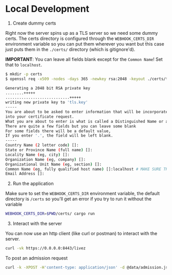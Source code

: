 # Local Development

1. Create dummy certs

Right now the server spins up as a TLS server so we need some dummy certs. The
certs directory is configured through the `WEBHOOK_CERTS_DIR` environment
variable so you can put them wherever you want but this case just puts them in
the `./certs/` directory (which is gitignore'd).

**IMPORTANT**: You can leave all fields blank except for the `Common Name`! Set
that to `localhost`.

```bash
$ mkdir -p certs
$ openssl req -x509 -nodes -days 365 -newkey rsa:2048 -keyout ./certs/tls.key -out ./certs/tls.crt

Generating a 2048 bit RSA private key
........+++++
............................+++++
writing new private key to 'tls.key'
-----
You are about to be asked to enter information that will be incorporated
into your certificate request.
What you are about to enter is what is called a Distinguished Name or a DN.
There are quite a few fields but you can leave some blank
For some fields there will be a default value,
If you enter '.', the field will be left blank.
-----
Country Name (2 letter code) []:
State or Province Name (full name) []:
Locality Name (eg, city) []:
Organization Name (eg, company) []:
Organizational Unit Name (eg, section) []:
Common Name (eg, fully qualified host name) []:localhost # MAKE SURE THIS IS localhost!!
Email Address []:
```

2. Run the application

Make sure to set the `WEBHOOK_CERTS_DIR` environment variable, the default
directory is `/certs` so you'll get an error if you try to run it without
the variable

```bash
WEBHOOK_CERTS_DIR=$PWD/certs/ cargo run
```

3. Interact with the server

You can now use an http client (like curl or postman) to interact with
the server.

```bash
curl -vk https://0.0.0.0:8443/livez
```

To post an admission request

```bash
curl -k -XPOST -H'content-type: application/json' -d @data/admission.json https://0.0.0.0:8443/mutate
```
